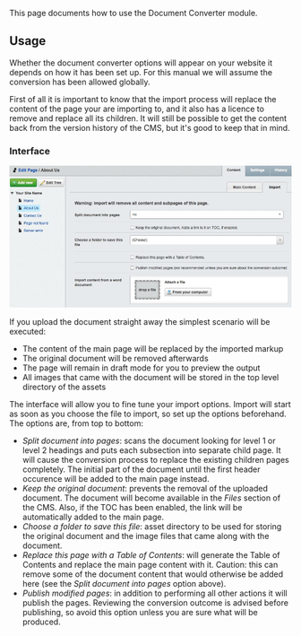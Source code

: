 This page documents how to use the Document Converter module.

## Usage

Whether the document converter options will appear on your website it depends on how it has been set up. For this manual we will assume the conversion has been allowed globally.

First of all it is important to know that the import process will replace the content of the page your are importing to, and it also has a licence to remove and replace all its children. It will still be possible to get the content back from the version history of the CMS, but it's good to keep that in mind.

### Interface

![](_images/interface.jpg)

If you upload the document straight away the simplest scenario will be executed:

 * The content of the main page will be replaced by the imported markup
 * The original document will be removed afterwards
 * The page will remain in draft mode for you to preview the output
 * All images that came with the document will be stored in the top level directory of the assets

The interface will allow you to fine tune your import options. Import will start as soon as you choose the file to import, so set up the options beforehand. The options are, from top to bottom:

* *Split document into pages*: scans the document looking for level 1 or level 2 headings and
  puts each subsection into separate child page. It will cause the conversion process to
  replace the existing children pages completely. The initial part of the document until the 
  first header occurence will be added to the main page instead.
* *Keep the original document*: prevents the removal of the uploaded document. The document will become
  available in the *Files* section of the CMS. Also, if the TOC has been enabled, the link will be
  automatically added to the main page.
* *Choose a folder to save this file*: asset directory to be used for storing the original document and the
  image files that came along with the document.
* *Replace this page with a Table of Contents*: will generate the Table of Contents and replace the main page 
  content with it. Caution: this can remove some of the document content that would otherwise be added here
  (see the *Split document into pages* option above).
* *Publish modified pages*: in addition to performing all other actions it will publish the pages. Reviewing
  the conversion outcome is advised before publishing, so avoid this option unless you are sure what will 
  be produced.

